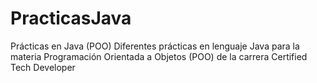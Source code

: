 # PracticasJava
Prácticas en Java (POO)
Diferentes prácticas en lenguaje Java para la materia Programación Orientada a Objetos (POO) de la carrera Certified Tech Developer
